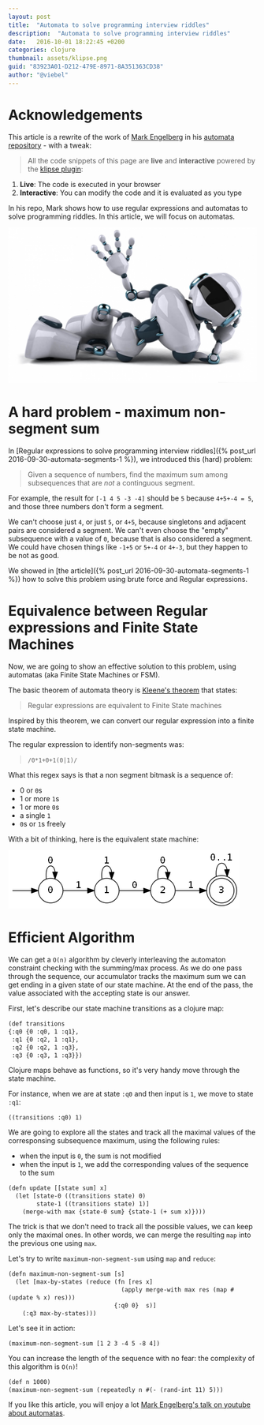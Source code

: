 ```yaml
---
layout: post
title:  "Automata to solve programming interview riddles"
description:  "Automata to solve programming interview riddles"
date:   2016-10-01 18:22:45 +0200
categories: clojure
thumbnail: assets/klipse.png
guid: "83923A01-D212-479E-8971-8A351363CD38"
author: "@viebel"
---
```


# Acknowledgements

This article is a rewrite of the work of [Mark Engelberg](https://github.com/Engelberg) in his [automata repository](https://github.com/Engelberg/automata) - with a tweak:

>All the code snippets of this page are **live** and **interactive** powered by the [klipse plugin](https://github.com/viebel/klipse):

1. **Live**: The code is executed in your browser
2. **Interactive**: You can modify the code and it is evaluated as you type


In his repo, Mark shows how to use regular expressions and automatas to solve programming riddles. In this article, we will focus on automatas.


![Regexp](/assets/automata.jpg)

# A hard problem - maximum non-segment sum

In [Regular expressions to solve programming interview riddles]({% post_url 2016-09-30-automata-segments-1 %}), we introduced this (hard) problem:

> Given a sequence of numbers, find the maximum sum
 among subsequences that are *not* a continguous segment.

 For example, the result for `[-1 4 5 -3 -4]` should be `5` because `4+5+-4 = 5`, and those three numbers don't form a segment.

 We can't choose just `4`, or just `5`, or `4+5`, because singletons and adjacent pairs
 are considered a segment.  We can't even choose the "empty" subsequence with a
 value of `0`, because that is also considered a segment.
 We could have chosen things like `-1+5` or `5+-4` or `4+-3`, but they happen to be not as good.

We showed in [the article]({% post_url 2016-09-30-automata-segments-1 %}) how to solve this problem using brute force and Regular expressions.

# Equivalence between Regular expressions and Finite State Machines

Now, we are going to show an effective solution to this problem, using automatas (aka Finite State Machines or FSM).

The basic theorem of automata theory is [Kleene's theorem](http://planetmath.org/kleenestheorem) that states:

> Regular expressions are equivalent to Finite State machines

Inspired by this theorem, we can convert our regular expression into a finite state machine.

The regular expression to identify non-segments was:

> `/0*1+0+1(0|1)/`

What this regex says is that a non segment bitmask is a sequence of:

- 0 or `0`s
- 1 or more `1`s
- 1 or more `0`s
- a single `1`
- `0`s or `1`s freely


With a bit of thinking, here is the equivalent state machine:

![Regexp](/assets/fsm-non-segment.png)



# Efficient Algorithm

We can get a `O(n)` algorithm by cleverly interleaving the automaton constraint checking with the summing/max process.
 As we do one pass through the sequence, our accumulator
 tracks the maximum sum we can get ending in a given state of our state machine.
 At the end of the pass, the value associated with the accepting state is our answer.

First, let's describe our state machine transitions as a clojure map:

~~~klipse
(def transitions
{:q0 {0 :q0, 1 :q1},
 :q1 {0 :q2, 1 :q1},
 :q2 {0 :q2, 1 :q3},
 :q3 {0 :q3, 1 :q3}})
~~~

Clojure maps behave as functions, so it's very handy move through the state machine.

For instance, when we are at state `:q0` and then input is `1`, we move to state `:q1`:

~~~klipse
((transitions :q0) 1)
~~~

We are going to explore all the states and track all the maximal values of the corresponsing subsequence maximum, using the following rules:

- when the input is `0`, the sum is not modified
- when the input is `1`, we add the corresponding values of the sequence to the sum

~~~klipse
(defn update [[state sum] x]
  (let [state-0 ((transitions state) 0)
        state-1 ((transitions state) 1)]
    (merge-with max {state-0 sum} {state-1 (+ sum x)})))

~~~

The trick is that we don't need to track all the possible values, we can keep only the maximal ones. In other words, we can merge the resulting `map` into the previous one using `max`.


Let's try to write `maximum-non-segment-sum` using `map` and `reduce`:

~~~klipse
(defn maximum-non-segment-sum [s]
  (let [max-by-states (reduce (fn [res x]
                                (apply merge-with max res (map #(update % x) res)))
                              {:q0 0}  s)]
    (:q3 max-by-states)))
~~~

Let's see it in action:

~~~klipse
(maximum-non-segment-sum [1 2 3 -4 5 -8 4])
~~~


You can increase the length of the sequence with no fear: the complexity of this algorithm is `O(n)`!

~~~klipse
(def n 1000)
(maximum-non-segment-sum (repeatedly n #(- (rand-int 11) 5)))
~~~

If you like this article, you will enjoy a lot [Mark Engelberg's talk on youtube about automatas](https://www.youtube.com/watch?v=AEhULv4ruL4).

